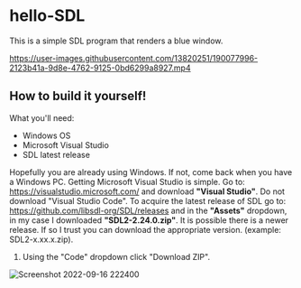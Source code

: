 # hello-SDL

This is a simple SDL program that renders a blue window.

https://user-images.githubusercontent.com/13820251/190077996-2123b41a-9d8e-4762-9125-0bd6299a8927.mp4

## How to build it yourself!

What you'll need:
- Windows OS
- Microsoft Visual Studio
- SDL latest release

Hopefully you are already using Windows. If not, come back when you have a Windows PC. Getting Microsoft Visual Studio is simple. Go to: https://visualstudio.microsoft.com/ and download **"Visual Studio"**. Do not download "Visual Studio Code". To acquire the latest release of SDL go to: https://github.com/libsdl-org/SDL/releases and in the **"Assets"** dropdown, in my case I downloaded **"SDL2-2.24.0.zip"**. It is possible there is a newer release. If so I trust you can download the appropriate version. (example: SDL2-x.xx.x.zip). 

1. Using the "Code" dropdown click "Download ZIP".

![Screenshot 2022-09-16 222400](https://user-images.githubusercontent.com/13820251/190836906-3351084e-cf99-41b4-83bf-ad80c9dac145.png)

